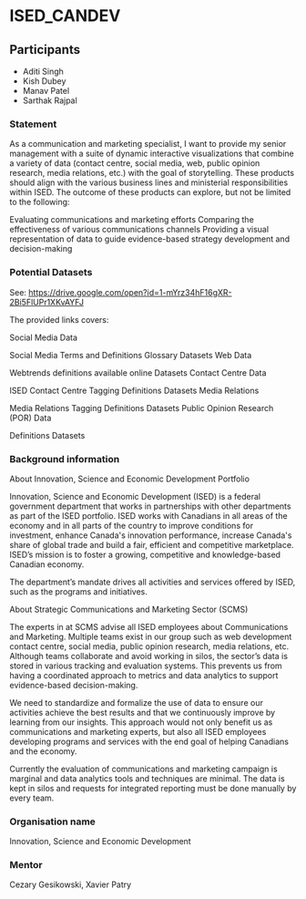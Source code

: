# ISED_CANDEV

## Participants
- Aditi Singh
- Kish Dubey
- Manav Patel
- Sarthak Rajpal

### Statement
As a communication and marketing specialist, I want to provide my senior management with a suite of dynamic interactive visualizations that combine a variety of data (contact centre, social media, web, public opinion research, media relations, etc.) with the goal of storytelling. These products should align with the various business lines and ministerial responsibilities within ISED. The outcome of these products can explore, but not be limited to the following:

Evaluating communications and marketing efforts
Comparing the effectiveness of various communications channels
Providing a visual representation of data to guide evidence-based strategy development and decision-making

### Potential Datasets
See: https://drive.google.com/open?id=1-mYrz34hF16gXR-2Bi5FlUPr1XKvAYFJ


The provided links covers:

Social Media Data

Social Media Terms and Definitions Glossary
Datasets
Web Data

Webtrends definitions available online
Datasets
Contact Centre Data

ISED Contact Centre Tagging Definitions
Datasets
Media Relations

Media Relations Tagging Definitions
Datasets
Public Opinion Research (POR) Data

Definitions
Datasets

### Background information

About Innovation, Science and Economic Development Portfolio

Innovation, Science and Economic Development (ISED) is a federal government department that works in partnerships with other departments as part of the ISED portfolio. ISED works with Canadians in all areas of the economy and in all parts of the country to improve conditions for investment, enhance Canada's innovation performance, increase Canada's share of global trade and build a fair, efficient and competitive marketplace. ISED’s mission is to foster a growing, competitive and knowledge-based Canadian economy.

The department’s mandate drives all activities and services offered by ISED, such as the programs and initiatives.

About Strategic Communications and Marketing Sector (SCMS)

The experts in at SCMS advise all ISED employees about Communications and Marketing. Multiple teams exist in our group such as web development contact centre, social media, public opinion research, media relations, etc. Although teams collaborate and avoid working in silos, the sector’s data is stored in various tracking and evaluation systems. This prevents us from having a coordinated approach to metrics and data analytics to support evidence-based decision-making.

We need to standardize and formalize the use of data to ensure our activities achieve the best results and that we continuously improve by learning from our insights. This approach would not only benefit us as communications and marketing experts, but also all ISED employees developing programs and services with the end goal of helping Canadians and the economy.

Currently the evaluation of communications and marketing campaign is marginal and data analytics tools and techniques are minimal. The data is kept in silos and requests for integrated reporting must be done manually by every team.

### Organisation name
Innovation, Science and Economic Development

### Mentor
Cezary Gesikowski, Xavier Patry
